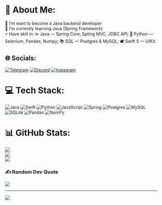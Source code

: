 # 💫 About Me:
🔭 I’m want to become a Java backend developer<br>
🌱 I’m currently learning Java (Spring Framework)<br>
⚡ Have skill in: 
☕️ Java — Spring Core, Spting MVC, JDBC API;
🐍 Python — Selenium, Pandas, Numpy;
📚 SQL — Postgres & MySQL;
🕊 Swift 5 — UIKit.


## 🌐 Socials:
[![Telegram](https://telegram.org/img/website_icon.svg)](https://tg.me/aliw39s) 
[![Discord](https://img.shields.io/badge/Discord-%237289DA.svg?logo=discord&logoColor=white)](htttps://discord.gg/baisaganov#4300) [![Instagram](https://img.shields.io/badge/Instagram-%23E4405F.svg?logo=Instagram&logoColor=white)](https://instagram.com/aliw420) 

# 💻 Tech Stack:
![Java](https://img.shields.io/badge/java-%23ED8B00.svg?style=plastic&logo=java&logoColor=white) ![Swift](https://img.shields.io/badge/swift-F54A2A?style=plastic&logo=swift&logoColor=white) ![Python](https://img.shields.io/badge/python-3670A0?style=plastic&logo=python&logoColor=ffdd54) ![JavaScript](https://img.shields.io/badge/javascript-%23323330.svg?style=plastic&logo=javascript&logoColor=%23F7DF1E) ![Spring](https://img.shields.io/badge/spring-%236DB33F.svg?style=plastic&logo=spring&logoColor=white) ![Postgres](https://img.shields.io/badge/postgres-%23316192.svg?style=plastic&logo=postgresql&logoColor=white) ![MySQL](https://img.shields.io/badge/mysql-%2300f.svg?style=plastic&logo=mysql&logoColor=white) ![SQLite](https://img.shields.io/badge/sqlite-%2307405e.svg?style=plastic&logo=sqlite&logoColor=white) ![Pandas](https://img.shields.io/badge/pandas-%23150458.svg?style=plastic&logo=pandas&logoColor=white) ![NumPy](https://img.shields.io/badge/numpy-%23013243.svg?style=plastic&logo=numpy&logoColor=white)
# 📊 GitHub Stats:
![](https://github-readme-stats.vercel.app/api?username=baisaganov&theme=dark&hide_border=false&include_all_commits=true&count_private=false)<br/>
![](https://github-readme-streak-stats.herokuapp.com/?user=baisaganov&theme=dark&hide_border=false)<br/>
![](https://github-readme-stats.vercel.app/api/top-langs/?username=baisaganov&theme=dark&hide_border=false&include_all_commits=true&count_private=false&layout=compact)

### ✍️ Random Dev Quote
![](https://quotes-github-readme.vercel.app/api?type=horizontal&theme=merko)

---
[![](https://visitcount.itsvg.in/api?id=baisaganov&icon=0&color=0)](https://visitcount.itsvg.in)

